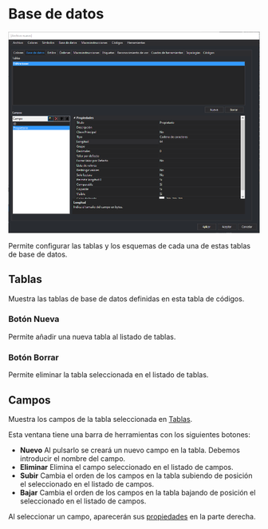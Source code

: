 # Base de datos

![Editor de tablas de c&#xF3;digos mostrando la tabla Edificaciones con sus campos ID y Propietario](../../../../../.gitbook/assets/pestanabasedatos.png)

Permite configurar las tablas y los esquemas de cada una de estas tablas de base de datos.

## Tablas

Muestra las tablas de base de datos definidas en esta tabla de códigos.

### Botón Nueva

Permite añadir una nueva tabla al listado de tablas.

### Botón Borrar

Permite eliminar la tabla seleccionada en el listado de tablas.

## Campos

Muestra los campos de la tabla seleccionada en [Tablas](./#tablas).

Esta ventana tiene una barra de herramientas con los siguientes botones:

* **Nuevo** Al pulsarlo se creará un nuevo campo en la tabla. Debemos introducir el nombre del campo.
* **Eliminar** Elimina el campo seleccionado en el listado de campos.
* **Subir** Cambia el orden de los campos en la tabla subiendo de posición el seleccionado en el listado de campos.
* **Bajar** Cambia el orden de los campos en la tabla bajando de posición el seleccionado en el listado de campos.

Al seleccionar un campo, aparecerán sus [propiedades](propiedades-de-los-campos.md) en la parte derecha.





